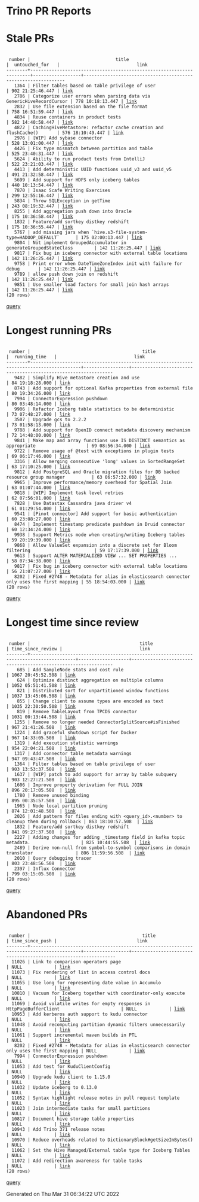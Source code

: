 Trino PR Reports
=======

#  Stale PRs
<pre><code>
 number |                                title                                 |  untouched_for   |                             link                              
--------+----------------------------------------------------------------------+------------------+---------------------------------------------------------------
   1364 | Filter tables based on table privilege of user                       | 902 21:25:46.447 | <a href="https://github.com/trinodb/trino/pull/1364">link</a> 
   2786 | Categorize user errors when parsing data via GenericHiveRecordCursor | 778 10:18:13.447 | <a href="https://github.com/trinodb/trino/pull/2786">link</a> 
   2832 | Use file extension based on the file format                          | 758 16:51:59.447 | <a href="https://github.com/trinodb/trino/pull/2832">link</a> 
   4834 | Reuse containers in product tests                                    | 582 14:40:58.447 | <a href="https://github.com/trinodb/trino/pull/4834">link</a> 
   4872 | CachingHiveMetastore: refactor cache creation and flushCache()       | 576 18:10:49.447 | <a href="https://github.com/trinodb/trino/pull/4872">link</a> 
   2976 | [WIP] Add sybase connector                                           | 528 13:01:00.447 | <a href="https://github.com/trinodb/trino/pull/2976">link</a> 
   4426 | Fix type mismatch between partition and table                        | 525 23:40:31.447 | <a href="https://github.com/trinodb/trino/pull/4426">link</a> 
   5624 | Ability to run product tests from IntelliJ                           | 522 23:21:03.447 | <a href="https://github.com/trinodb/trino/pull/5624">link</a> 
   4413 | Add deterministic UUID functions uuid_v3 and uuid_v5                 | 491 21:32:58.447 | <a href="https://github.com/trinodb/trino/pull/4413">link</a> 
   5699 | Add support for HDFS only iceberg tables                             | 440 10:13:54.447 | <a href="https://github.com/trinodb/trino/pull/5699">link</a> 
   7870 | Isaac Scafe Writing Exercises                                        | 299 12:55:16.447 | <a href="https://github.com/trinodb/trino/pull/7870">link</a> 
   5834 | Throw SQLException in getTime                                        | 243 08:19:32.447 | <a href="https://github.com/trinodb/trino/pull/5834">link</a> 
   8255 | Add aggregation push down into Oracle                                | 175 10:36:58.447 | <a href="https://github.com/trinodb/trino/pull/8255">link</a> 
   1832 | Feature/add sortkey distkey redshift                                 | 175 10:36:55.447 | <a href="https://github.com/trinodb/trino/pull/1832">link</a> 
   5767 | add missing jars when `hive.s3-file-system-type=HADOOP_DEFAULT`      | 175 02:00:13.447 | <a href="https://github.com/trinodb/trino/pull/5767">link</a> 
   9804 | Not implement GroupedAccumulator in generateGroupedStateClass        | 142 11:26:25.447 | <a href="https://github.com/trinodb/trino/pull/9804">link</a> 
   9817 | Fix bug in iceberg connector with external table locations           | 142 11:26:25.447 | <a href="https://github.com/trinodb/trino/pull/9817">link</a> 
   9758 | Print error when DateTimeZoneIndex init with failure for debug       | 142 11:26:25.447 | <a href="https://github.com/trinodb/trino/pull/9758">link</a> 
   9789 | allow push down join on redshift                                     | 142 11:26:25.447 | <a href="https://github.com/trinodb/trino/pull/9789">link</a> 
   9851 | Use smaller load factors for small join hash arrays                  | 142 11:26:25.447 | <a href="https://github.com/trinodb/trino/pull/9851">link</a> 
(20 rows)
</code></pre>
[query](https://github.com/nineinchnick/trino-cicd/blob/7a172fd3dd5ac3991ba410108cfd494eaafee570/sql/pr/stale-prs.sql)

#  Longest running PRs
<pre><code>
 number |                                          title                                          |  running_time   |                             link                              
--------+-----------------------------------------------------------------------------------------+-----------------+---------------------------------------------------------------
   9482 | Simplify Hive metastore creation and use                                                | 84 19:18:28.000 | <a href="https://github.com/trinodb/trino/pull/9482">link</a> 
   8743 | Add support for optional Kafka properties from external file                            | 80 19:34:26.000 | <a href="https://github.com/trinodb/trino/pull/8743">link</a> 
   7994 | ConnectorExpression pushdown                                                            | 80 03:48:14.000 | <a href="https://github.com/trinodb/trino/pull/7994">link</a> 
   9906 | Refactor Iceberg table statistics to be deterministic                                   | 73 07:48:27.000 | <a href="https://github.com/trinodb/trino/pull/9906">link</a> 
   3507 | Upgrade gcs to 2.2.2                                                                    | 73 01:58:13.000 | <a href="https://github.com/trinodb/trino/pull/3507">link</a> 
   9788 | Add support for OpenID connect metadata discovery mechanism                             | 72 14:48:00.000 | <a href="https://github.com/trinodb/trino/pull/9788">link</a> 
   9841 | Make map and array functions use IS DISTINCT semantics as appropriate                   | 69 08:56:34.000 | <a href="https://github.com/trinodb/trino/pull/9841">link</a> 
   9722 | Remove usage of @test with exceptions in plugin tests                                   | 69 06:17:46.000 | <a href="https://github.com/trinodb/trino/pull/9722">link</a> 
   3316 | Allow merging consecutive 'long' values in SortedRangeSet                               | 63 17:10:25.000 | <a href="https://github.com/trinodb/trino/pull/3316">link</a> 
   9812 | Add PostgreSQL and Oracle migration files for DB backed resource group manager          | 63 06:57:32.000 | <a href="https://github.com/trinodb/trino/pull/9812">link</a> 
   9965 | Improve performance/memory overhead for Spatial Join                                    | 63 01:07:44.000 | <a href="https://github.com/trinodb/trino/pull/9965">link</a> 
   9818 | [WIP] Implement task level retries                                                      | 62 07:56:01.000 | <a href="https://github.com/trinodb/trino/pull/9818">link</a> 
   7828 | Use Datastax Cassandra java driver v4                                                   | 61 01:29:54.000 | <a href="https://github.com/trinodb/trino/pull/7828">link</a> 
   9541 | [Pinot connector] Add support for basic authentication                                  | 60 23:08:27.000 | <a href="https://github.com/trinodb/trino/pull/9541">link</a> 
   8474 | Implement timestamp predicate pushdown in Druid connector                               | 60 12:34:24.000 | <a href="https://github.com/trinodb/trino/pull/8474">link</a> 
   9938 | Support Metrics mode when creating/writing Iceberg tables                               | 59 20:19:39.000 | <a href="https://github.com/trinodb/trino/pull/9938">link</a> 
   9868 | Allow ValueSet expansion into a discrete set for Bloom filtering                        | 59 17:17:39.000 | <a href="https://github.com/trinodb/trino/pull/9868">link</a> 
   9613 | Support ALTER MATERIALIZED VIEW ... SET PROPERTIES ...                                  | 58 07:34:38.000 | <a href="https://github.com/trinodb/trino/pull/9613">link</a> 
   9817 | Fix bug in iceberg connector with external table locations                              | 56 21:07:27.000 | <a href="https://github.com/trinodb/trino/pull/9817">link</a> 
   8202 | Fixed #2748 - Metadata for alias in elasticsearch connector only uses the first mapping | 55 18:54:03.000 | <a href="https://github.com/trinodb/trino/pull/8202">link</a> 
(20 rows)
</code></pre>
[query](https://github.com/nineinchnick/trino-cicd/blob/7a172fd3dd5ac3991ba410108cfd494eaafee570/sql/pr/running-prs.sql)

#  Longest time since review
<pre><code>
 number |                                         title                                         | time_since_review |                             link                              
--------+---------------------------------------------------------------------------------------+-------------------+---------------------------------------------------------------
    685 | Add SampleNode stats and cost rule                                                    | 1067 20:45:52.508 | <a href="https://github.com/trinodb/trino/pull/685">link</a>  
    624 | Optimize distinct aggregation on multiple columns                                     | 1052 05:51:41.508 | <a href="https://github.com/trinodb/trino/pull/624">link</a>  
    821 | Distributed sort for unpartitioned window functions                                   | 1037 13:45:06.508 | <a href="https://github.com/trinodb/trino/pull/821">link</a>  
    855 | Change client to assume types are encoded as text                                     | 1035 22:30:50.508 | <a href="https://github.com/trinodb/trino/pull/855">link</a>  
    819 | Remove TableLayout from TPCDS connector                                               | 1031 00:13:44.508 | <a href="https://github.com/trinodb/trino/pull/819">link</a>  
   1255 | Remove no longer needed ConnectorSplitSource#isFinished                               | 967 21:41:26.508  | <a href="https://github.com/trinodb/trino/pull/1255">link</a> 
   1224 | Add graceful shutdown script for Docker                                               | 967 14:33:05.508  | <a href="https://github.com/trinodb/trino/pull/1224">link</a> 
   1319 | Add execution statistic warnings                                                      | 954 22:04:21.508  | <a href="https://github.com/trinodb/trino/pull/1319">link</a> 
   1317 | Add connector table metadata warnings                                                 | 947 09:43:47.508  | <a href="https://github.com/trinodb/trino/pull/1317">link</a> 
   1364 | Filter tables based on table privilege of user                                        | 903 13:53:37.508  | <a href="https://github.com/trinodb/trino/pull/1364">link</a> 
   1637 | [WIP] patch to add support for array by table subquery                                | 903 12:27:21.508  | <a href="https://github.com/trinodb/trino/pull/1637">link</a> 
   1606 | Improve property derivation for FULL JOIN                                             | 896 20:17:05.508  | <a href="https://github.com/trinodb/trino/pull/1606">link</a> 
   1780 | Remove unused binding                                                                 | 895 00:35:57.508  | <a href="https://github.com/trinodb/trino/pull/1780">link</a> 
   1965 | Node local partition pruning                                                          | 874 12:01:48.508  | <a href="https://github.com/trinodb/trino/pull/1965">link</a> 
   2026 | Add pattern for files ending with &lt;query_id&gt;.&lt;number&gt; to cleanup them during rollback | 863 18:10:57.508  | <a href="https://github.com/trinodb/trino/pull/2026">link</a> 
   1832 | Feature/add sortkey distkey redshift                                                  | 841 09:27:37.508  | <a href="https://github.com/trinodb/trino/pull/1832">link</a> 
   2227 | Adding changes for adding _timestamp field in kafka topic metadata.                   | 825 10:44:55.508  | <a href="https://github.com/trinodb/trino/pull/2227">link</a> 
   2489 | Derive non-null from symbol-to-symbol comparisons in domain translator                | 806 11:59:56.508  | <a href="https://github.com/trinodb/trino/pull/2489">link</a> 
   2010 | Query debugging tracer                                                                | 803 23:48:56.508  | <a href="https://github.com/trinodb/trino/pull/2010">link</a> 
   2397 | Influx Connector                                                                      | 799 03:15:05.508  | <a href="https://github.com/trinodb/trino/pull/2397">link</a> 
(20 rows)
</code></pre>
[query](https://github.com/nineinchnick/trino-cicd/blob/7a172fd3dd5ac3991ba410108cfd494eaafee570/sql/pr/awaiting-review.sql)

#  Abandoned PRs
<pre><code>
 number |                                          title                                          | time_since_push |                              link                              
--------+-----------------------------------------------------------------------------------------+-----------------+----------------------------------------------------------------
  11026 | Link to comparison operators page                                                       | NULL            | <a href="https://github.com/trinodb/trino/pull/11026">link</a> 
  11073 | Fix rendering of list in access control docs                                            | NULL            | <a href="https://github.com/trinodb/trino/pull/11073">link</a> 
  11055 | Use long for representing date value in Accumulo                                        | NULL            | <a href="https://github.com/trinodb/trino/pull/11055">link</a> 
  10810 | Vacuum for Iceberg together with coordinator-only execute                               | NULL            | <a href="https://github.com/trinodb/trino/pull/10810">link</a> 
  11069 | Avoid volatile writes for empty responses in HttpPageBufferClient                       | NULL            | <a href="https://github.com/trinodb/trino/pull/11069">link</a> 
  10953 | Add kerberos auth support to kudu connector                                             | NULL            | <a href="https://github.com/trinodb/trino/pull/10953">link</a> 
  11048 | Avoid recomputing partition dynamic filters unnecessarily                               | NULL            | <a href="https://github.com/trinodb/trino/pull/11048">link</a> 
  11061 | Support incremental maven builds in PTL                                                 | NULL            | <a href="https://github.com/trinodb/trino/pull/11061">link</a> 
   8202 | Fixed #2748 - Metadata for alias in elasticsearch connector only uses the first mapping | NULL            | <a href="https://github.com/trinodb/trino/pull/8202">link</a>  
   7994 | ConnectorExpression pushdown                                                            | NULL            | <a href="https://github.com/trinodb/trino/pull/7994">link</a>  
  11053 | Add test for KuduClientConfig                                                           | NULL            | <a href="https://github.com/trinodb/trino/pull/11053">link</a> 
  10940 | Upgrade kudu client to 1.15.0                                                           | NULL            | <a href="https://github.com/trinodb/trino/pull/10940">link</a> 
  11032 | Update iceberg to 0.13.0                                                                | NULL            | <a href="https://github.com/trinodb/trino/pull/11032">link</a> 
  11052 | Syntax highlight release notes in pull request template                                 | NULL            | <a href="https://github.com/trinodb/trino/pull/11052">link</a> 
  11023 | Join intermediate tasks for small partitions                                            | NULL            | <a href="https://github.com/trinodb/trino/pull/11023">link</a> 
  10817 | Document hive storage table properties                                                  | NULL            | <a href="https://github.com/trinodb/trino/pull/10817">link</a> 
  10943 | Add Trino 371 release notes                                                             | NULL            | <a href="https://github.com/trinodb/trino/pull/10943">link</a> 
  10970 | Reduce overheads related to DictionaryBlock#getSizeInBytes()                            | NULL            | <a href="https://github.com/trinodb/trino/pull/10970">link</a> 
  11062 | Set the Hive Managed/External table type for Iceberg Tables                             | NULL            | <a href="https://github.com/trinodb/trino/pull/11062">link</a> 
  11072 | Add redirection awareness for table tasks                                               | NULL            | <a href="https://github.com/trinodb/trino/pull/11072">link</a> 
(20 rows)
</code></pre>
[query](https://github.com/nineinchnick/trino-cicd/blob/7a172fd3dd5ac3991ba410108cfd494eaafee570/sql/pr/abandoned-prs.sql)

Generated on Thu Mar 31 06:34:22 UTC 2022
